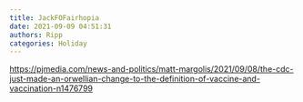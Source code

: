 ```yaml
---
title: JackFOFairhopia
date: 2021-09-09 04:51:31
authors: Ripp
categories: Holiday
---
```


 https://pjmedia.com/news-and-politics/matt-margolis/2021/09/08/the-cdc-just-made-an-orwellian-change-to-the-definition-of-vaccine-and-vaccination-n1476799